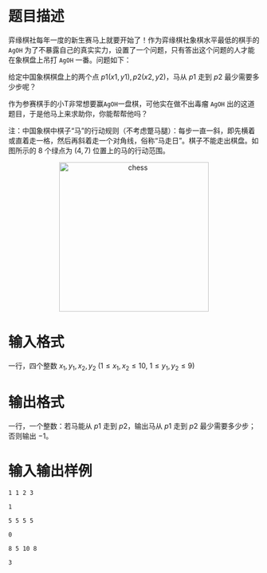 # 题目描述

弈缘棋社每年一度的新生赛马上就要开始了！作为弈缘棋社象棋水平最低的棋手的 `AgOH` 为了不暴露自己的真实实力，设置了一个问题，只有答出这个问题的人才能在象棋盘上吊打 `AgOH` 一番。问题如下：

给定中国象棋棋盘上的两个点 $p1(x1,y1),p2(x2,y2)$，马从 $p1$ 走到 $p2$ 最少需要多少步呢？

作为参赛棋手的小T非常想要赢`AgOH`一盘棋，可他实在做不出毒瘤 `AgOH` 出的这道题目，于是他马上来求助你，你能帮帮他吗？

注：中国象棋中棋子“马”的行动规则（不考虑蹩马腿）：每步一直一斜，即先横着或直着走一格，然后再斜着走一个对角线，俗称“马走日”。棋子不能走出棋盘。如图所示的 $8$ 个绿点为 $(4,7)$ 位置上的马的行动范围。

<center>
    <img src="./62/file/chess.jpg" alt="chess" width="300">
</center>

# 输入格式

一行，四个整数 $x_1,y_1,x_2,y_2~(1 \leq x_1,x_2 \leq 10,~1 \leq y_1,y_2 \leq 9)$

# 输出格式

一行，一个整数：若马能从 $p1$ 走到 $p2$，输出马从 $p1$ 走到 $p2$ 最少需要多少步；否则输出 $-1$。

# 输入输出样例

```input1
1 1 2 3
```

```output1
1
```

```input2
5 5 5 5
```

```output2
0
```

```input3
8 5 10 8
```

```output3
3
```
